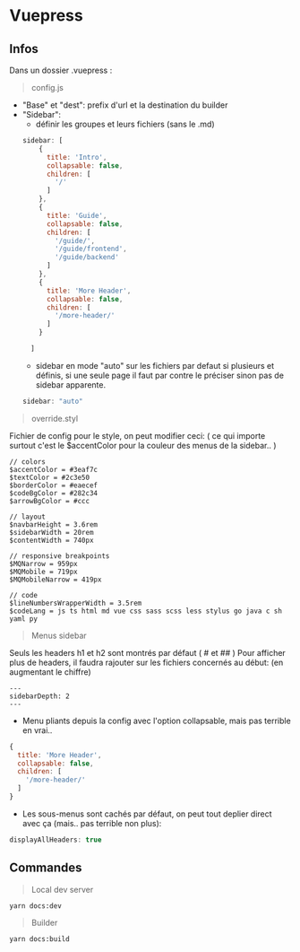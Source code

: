 # Vuepress

## Infos

Dans un dossier .vuepress :

> config.js

- "Base" et "dest": prefix d'url et la destination du builder
- "Sidebar":
  - définir les groupes et leurs fichiers (sans le .md)
  ```javascript
  sidebar: [
      {
        title: 'Intro',
        collapsable: false,
        children: [
          '/'
        ]
      },
      {
        title: 'Guide',
        collapsable: false,
        children: [
          '/guide/',
          '/guide/frontend',
          '/guide/backend'
        ]
      },
      {
        title: 'More Header',
        collapsable: false,
        children: [
          '/more-header/'
        ]
      }

    ]
  ```
  - sidebar en mode "auto" sur les fichiers par defaut si plusieurs et définis, si une seule page il faut par contre le préciser sinon pas de sidebar apparente.
  ```javascript
  sidebar: "auto"
  ```

> override.styl

Fichier de config pour le style, on peut modifier ceci:
( ce qui importe surtout c'est le $accentColor pour la couleur des menus de la sidebar.. )

```stylus
// colors
$accentColor = #3eaf7c
$textColor = #2c3e50
$borderColor = #eaecef
$codeBgColor = #282c34
$arrowBgColor = #ccc

// layout
$navbarHeight = 3.6rem
$sidebarWidth = 20rem
$contentWidth = 740px

// responsive breakpoints
$MQNarrow = 959px
$MQMobile = 719px
$MQMobileNarrow = 419px

// code
$lineNumbersWrapperWidth = 3.5rem
$codeLang = js ts html md vue css sass scss less stylus go java c sh yaml py
```

> Menus sidebar

Seuls les headers h1 et h2 sont montrés par défaut ( # et ## )
Pour afficher plus de headers, il faudra rajouter sur les fichiers concernés au début:
(en augmentant le chiffre)

```stylus
---
sidebarDepth: 2
---
```

- Menu pliants depuis la config avec l'option collapsable, mais pas terrible en vrai..
```js
{
  title: 'More Header',
  collapsable: false,
  children: [
    '/more-header/'
  ]
}
```
- Les sous-menus sont cachés par défaut, on peut tout deplier direct avec ça (mais.. pas terrible non plus):
```js
displayAllHeaders: true
```

## Commandes

> Local dev server
```bash
yarn docs:dev
```
> Builder
```bash
yarn docs:build
```
